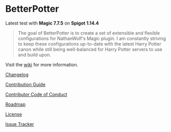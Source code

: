 # BetterPotter

Latest test with **Magic 7.7.5** on **Spigot 1.14.4**

> The goal of BetterPotter is to create a set of extensible and flexible configurations for NathanWolf's Magic plugin. I am constantly striving to keep these configurations up-to-date with the latest Harry Potter canon while still being well-balanced for Harry Potter servers to use and build upon.

Visit the [wiki](https://github.com/grisstyl/BetterPotter/wiki) for more information.

[Changelog](https://github.com/grisstyl/BetterPotter/blob/master/CHANGELOG.md)

[Contribution Guide](https://github.com/grisstyl/BetterPotter/blob/master/CONTRIBUTING.md)

[Contributor Code of Conduct](https://github.com/grisstyl/BetterPotter/blob/master/CODE_OF_CONDUCT.md)

[Roadmap](https://github.com/grisstyl/BetterPotter/blob/master/ROADMAP.md)

[License](https://github.com/grisstyl/BetterPotter/blob/master/LICENSE.md)

[Issue Tracker](https://github.com/grisstyl/BetterPotter/issues)
